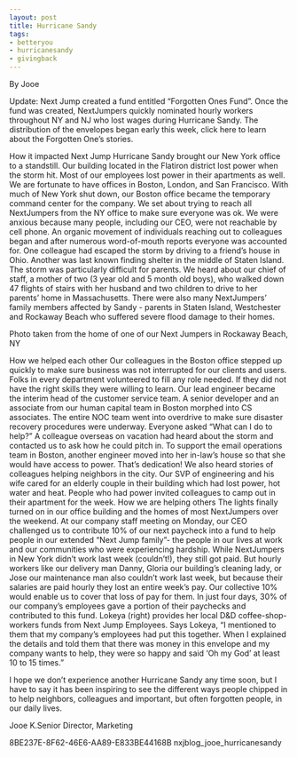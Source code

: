 ```yaml
---
layout: post
title: Hurricane Sandy
tags:
- betteryou
- hurricanesandy
- givingback
---
```


By Jooe 

Update: Next Jump created a fund entitled “Forgotten Ones Fund”. Once the fund was created, NextJumpers quickly nominated hourly workers throughout NY and NJ who lost wages during Hurricane Sandy. The distribution of the envelopes began early this week, click here to learn about the Forgotten One’s stories.

How it impacted Next Jump
Hurricane Sandy brought our New York office to a standstill. Our building located in the Flatiron district lost power when the storm hit. Most of our employees lost power in their apartments as well. We are fortunate to have offices in Boston, London, and San Francisco. With much of New York shut down, our Boston office became the temporary command center for the company. We set about trying to reach all NextJumpers from the NY office to make sure everyone was ok. We were anxious because many people, including our CEO, were not reachable by cell phone. An organic movement of individuals reaching out to colleagues began and after numerous word-of-mouth reports everyone was accounted for. One colleague had escaped the storm by driving to a friend’s house in Ohio. Another was last known finding shelter in the middle of Staten Island. The storm was particularly difficult for parents. We heard about our chief of staff, a mother of two (3 year old and 5 month old boys), who walked down 47 flights of stairs with her husband and two children to drive to her parents’ home in Massachusetts. There were also many NextJumpers’ family members affected by Sandy - parents in Staten Island, Westchester and Rockaway Beach who suffered severe flood damage to their homes.

Photo taken from the home of one of our Next Jumpers in Rockaway Beach, NY

How we helped each other
Our colleagues in the Boston office stepped up quickly to make sure business was not interrupted for our clients and users. Folks in every department volunteered to fill any role needed. If they did not have the right skills they were willing to learn. Our lead engineer became the interim head of the customer service team. A senior developer and an associate from our human capital team in Boston morphed into CS associates. The entire NOC team went into overdrive to make sure disaster recovery procedures were underway. Everyone asked “What can I do to help?” A colleague overseas on vacation had heard about the storm and contacted us to ask how he could pitch in. To support the email operations team in Boston, another engineer moved into her in-law’s house so that she would have access to power. That’s dedication! We also heard stories of colleagues helping neighbors in the city. Our SVP of engineering and his wife cared for an elderly couple in their building which had lost power, hot water and heat. People who had power invited colleagues to camp out in their apartment for the week.
How we are helping others
The lights finally turned on in our office building and the homes of most NextJumpers over the weekend. At our company staff meeting on Monday, our CEO challenged us to contribute 10% of our next paycheck into a fund to help people in our extended “Next Jump family”- the people in our lives at work and our communities who were experiencing hardship. While NextJumpers in New York didn’t work last week (couldn’t!), they still got paid. But hourly workers like our delivery man Danny, Gloria our building’s cleaning lady, or Jose our maintenance man also couldn’t work last week, but because their salaries are paid hourly they lost an entire week’s pay. Our collective 10% would enable us to cover that loss of pay for them. In just four days, 30% of our company’s employees gave a portion of their paychecks and contributed to this fund.
Lokeya (right) provides her local D&D coffee-shop-workers funds from Next Jump Employees. Says Lokeya, “I mentioned to them that my company’s employees had put this together. When I explained the details and told them that there was money in this envelope and my company wants to help, they were so happy and said ‘Oh my God’ at least 10 to 15 times.”

I hope we don’t experience another Hurricane Sandy any time soon, but I have to say it has been inspiring to see the different ways people chipped in to help neighbors, colleagues and important, but often forgotten people, in our daily lives.


Jooe K.Senior Director, Marketing




8BE237E-8F62-46E6-AA89-E833BE44168B
nxjblog_jooe_hurricanesandy
